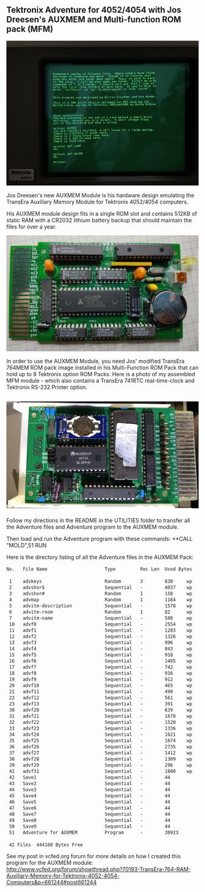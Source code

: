 Tektronix Adventure for 4052/4054 with Jos Dreesen's AUXMEM and Multi-function ROM pack (MFM)
-----

![Adventure running from AUXMEM module](./Updated%20Adventure%20running%20from%20AUXMEM.jpg)

Jos Dreesen's new AUXMEM Module is his hardware design emulating the TransEra Auxiliary Memory Module for Tektronix 4052/4054 computers.

His AUXMEM module design fits in a single ROM slot and contains 512KB of static RAM with a CR2032 lithium battery backup that should maintain the files for over a year.


![Jos Dreesen's AUXMEM module](./AMM_top.jpg)

In order to use the AUXMEM Module, you need Jos' modified TransEra 764MEM ROM pack image installed in his Multi-Function ROM Pack that can hold up to 8 Tektronix option ROM Packs.  Here is a photo of my assembled MFM module - which also contains a TransEra 741RTC real-time-clock and Tektronix RS-232 Printer option.

![My assembled MFM module](./My%20MFM%20assembly.jpeg)
-------------
Follow my directions in the README in the UTILITIES folder to transfer all the Adventure files and Adventure program to the AUXMEM module.

Then load and run the Adventure program with these commands:
**CALL "MOLD",51
RUN

Here is the directory listing of all the Adventure files in the AUXMEM Pack:

```
No.   File Name                     Type         Rec Len  Used Bytes

 1    advkeys                       Random       3        830     wp
 2    advshor$                      Sequential   -        4037    wp
 3    advshor#                      Random       1        158     wp
 4    advmap                        Random       1        1184    wp
 5    advitm-description            Sequential   -        1578    wp
 6    advitm-room                   Random       1        82      wp
 7    advitm-name                   Sequential   -        508     wp
 10   advf0                         Sequential   -        2554    wp
 11   advf1                         Sequential   -        1283    wp
 12   advf2                         Sequential   -        1326    wp
 13   advf3                         Sequential   -        996     wp
 14   advf4                         Sequential   -        843     wp
 15   advf5                         Sequential   -        918     wp
 16   advf6                         Sequential   -        1485    wp
 17   advf7                         Sequential   -        742     wp
 18   advf8                         Sequential   -        916     wp
 19   advf9                         Sequential   -        912     wp
 20   advf10                        Sequential   -        465     wp
 21   advf11                        Sequential   -        490     wp
 22   advf12                        Sequential   -        561     wp
 23   advf13                        Sequential   -        391     wp
 30   advf20                        Sequential   -        639     wp
 31   advf21                        Sequential   -        1678    wp
 32   advf22                        Sequential   -        1520    wp
 33   advf23                        Sequential   -        1336    wp
 34   advf24                        Sequential   -        1621    wp
 35   advf25                        Sequential   -        1674    wp
 36   advf26                        Sequential   -        2735    wp
 37   advf27                        Sequential   -        1412    wp
 38   advf28                        Sequential   -        1309    wp
 39   advf29                        Sequential   -        296     wp
 41   advf31                        Sequential   -        1800    wp
 42   Save1                         Sequential   -        44      
 43   Save2                         Sequential   -        44      
 44   Save3                         Sequential   -        44      
 45   Save4                         Sequential   -        44      
 46   Save5                         Sequential   -        44      
 47   Save6                         Sequential   -        44      
 48   Save7                         Sequential   -        44      
 49   Save8                         Sequential   -        44      
 50   Save9                         Sequential   -        44      
 51   Adventure for AUXMEM          Program      -        30923   

 42 Files  444160 Bytes Free

```

See my post in vcfed.org forum for more details on how I created this program for the AUXMEM module:
http://www.vcfed.org/forum/showthread.php?70193-TransEra-764-RAM-Auxiliary-Memory-for-Tektronix-4052-4054-Computers&p=661244#post661244
